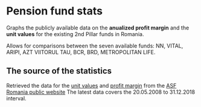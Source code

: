 # Pension fund stats
Graphs the publicly available data on the **anualized profit margin** and the **unit values** for the existing 2nd Pillar funds in Romania.

Allows for comparisons between the seven available funds: NN, VITAL, ARIPI, AZT VIITORUL TAU, BCR, BRD, METROPOLITAN LIFE.

## The source of the statistics
Retrieved the data for the [unit values](https://asfromania.ro/informatii-publice/statistici/statistici-pensii/pilonul-ii/indice-vuan) and [profit margin](https://asfromania.ro/informatii-publice/statistici/statistici-pensii/pilonul-ii/rate-de-rentabilitate) from the [ASF Romania public website](https://asfromania.ro/)
The latest data covers the 20.05.2008 to 31.12.2018 interval.